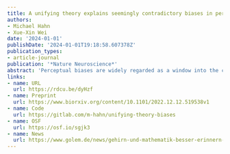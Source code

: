 ```yaml
---
title: A unifying theory explains seemingly contradictory biases in perceptual estimation
authors:
- Michael Hahn
- Xue-Xin Wei
date: '2024-01-01'
publishDate: '2024-01-01T19:18:58.607378Z'
publication_types:
- article-journal
publication: '*Nature Neuroscience*'
abstract: 'Perceptual biases are widely regarded as a window into the computational principles underlying human perception. To understand these biases, previous work has proposed a number of conceptually different and even seemingly contradicting ingredients, including attraction to a Bayesian prior, repulsion from the prior due to efficient coding, and central tendency effects on a bounded range. We present a unifying Bayesian theory of biases in perceptual estimation. We theoretically demonstrate an additive decomposition of perceptual biases into attraction to a prior, repulsion away from regions with high encoding precision, and regression away from the boundary. The results reveal a simple and universal rule for predicting the direction of perceptual biases. Our theory accounts for, and leads to new understandings of biases in the perception of a variety of stimulus attributes, including orientation, color, and magnitude.'
links:
- name: URL
  url: https://rdcu.be/dyHzf
- name: Preprint
  url: https://www.biorxiv.org/content/10.1101/2022.12.12.519538v1
- name: Code
  url: https://gitlab.com/m-hahn/unifying-theory-biases
- name: OSF
  url: https://osf.io/sgjk3
- name: News
  url: https://www.golem.de/news/gehirn-und-mathematik-besser-erinnern-durch-systematische-erinnerungsfehler-2402-182336.html
---
```

